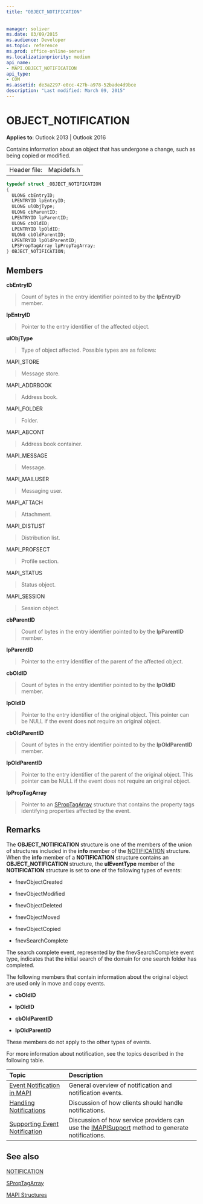 ```yaml
---
title: "OBJECT_NOTIFICATION"
 
 
manager: soliver
ms.date: 03/09/2015
ms.audience: Developer
ms.topic: reference
ms.prod: office-online-server
ms.localizationpriority: medium
api_name:
- MAPI.OBJECT_NOTIFICATION
api_type:
- COM
ms.assetid: de3a2297-e0cc-427b-a978-52bade4d9bce
description: "Last modified: March 09, 2015"
---
```


# OBJECT_NOTIFICATION

  
  
**Applies to**: Outlook 2013 | Outlook 2016 
  
Contains information about an object that has undergone a change, such as being copied or modified.
  
|||
|:-----|:-----|
|Header file:  <br/> |Mapidefs.h  <br/> |
   
```cpp
typedef struct _OBJECT_NOTIFICATION
{
  ULONG cbEntryID;
  LPENTRYID lpEntryID;
  ULONG ulObjType;
  ULONG cbParentID;
  LPENTRYID lpParentID;
  ULONG cbOldID;
  LPENTRYID lpOldID;
  ULONG cbOldParentID;
  LPENTRYID lpOldParentID;
  LPSPropTagArray lpPropTagArray;
} OBJECT_NOTIFICATION;

```

## Members

 **cbEntryID**
  
> Count of bytes in the entry identifier pointed to by the **lpEntryID** member. 
    
 **lpEntryID**
  
> Pointer to the entry identifier of the affected object.
    
 **ulObjType**
  
> Type of object affected. Possible types are as follows:
    
MAPI_STORE 
  
> Message store. 
    
MAPI_ADDRBOOK 
  
> Address book. 
    
MAPI_FOLDER 
  
> Folder.
    
MAPI_ABCONT 
  
> Address book container.
    
MAPI_MESSAGE 
  
> Message.
    
MAPI_MAILUSER 
  
> Messaging user.
    
MAPI_ATTACH 
  
> Attachment.
    
MAPI_DISTLIST 
  
> Distribution list.
    
MAPI_PROFSECT 
  
> Profile section.
    
MAPI_STATUS 
  
> Status object.
    
MAPI_SESSION 
  
> Session object.
    
 **cbParentID**
  
> Count of bytes in the entry identifier pointed to by the **lpParentID** member. 
    
 **lpParentID**
  
> Pointer to the entry identifier of the parent of the affected object.
    
 **cbOldID**
  
> Count of bytes in the entry identifier pointed to by the **lpOldID** member. 
    
 **lpOldID**
  
> Pointer to the entry identifier of the original object. This pointer can be NULL if the event does not require an original object.
    
 **cbOldParentID**
  
> Count of bytes in the entry identifier pointed to by the **lpOldParentID** member. 
    
 **lpOldParentID**
  
> Pointer to the entry identifier of the parent of the original object. This pointer can be NULL if the event does not require an original object.
    
 **lpPropTagArray**
  
> Pointer to an [SPropTagArray](sproptagarray.md) structure that contains the property tags identifying properties affected by the event. 
    
## Remarks

The **OBJECT_NOTIFICATION** structure is one of the members of the union of structures included in the **info** member of the [NOTIFICATION](notification.md) structure. When the **info** member of a **NOTIFICATION** structure contains an **OBJECT_NOTIFICATION** structure, the **ulEventType** member of the **NOTIFICATION** structure is set to one of the following types of events: 
  
- fnevObjectCreated
    
- fnevObjectModified
    
- fnevObjectDeleted
    
- fnevObjectMoved
    
- fnevObjectCopied
    
- fnevSearchComplete
    
The search complete event, represented by the fnevSearchComplete event type, indicates that the initial search of the domain for one search folder has completed.
  
The following members that contain information about the original object are used only in move and copy events. 
  
- **cbOldID**
    
- **lpOldID**
    
- **cbOldParentID**
    
- **lpOldParentID**
    
These members do not apply to the other types of events.
  
For more information about notification, see the topics described in the following table.
  
|**Topic**|**Description**|
|:-----|:-----|
|[Event Notification in MAPI](event-notification-in-mapi.md) <br/> |General overview of notification and notification events. |
|[Handling Notifications](handling-notifications.md) <br/> |Discussion of how clients should handle notifications. |
|[Supporting Event Notification](supporting-event-notification.md) <br/> |Discussion of how service providers can use the [IMAPISupport](imapisupportiunknown.md) method to generate notifications. |
   
## See also



[NOTIFICATION](notification.md)
  
[SPropTagArray](sproptagarray.md)


[MAPI Structures](mapi-structures.md)

